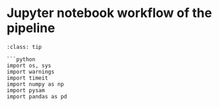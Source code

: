 # Jupyter notebook workflow of the pipeline 

```{admonition} My title
:class: tip

```python
import os, sys
import warnings
import timeit
import numpy as np
import pysam
import pandas as pd 
```
```